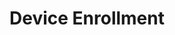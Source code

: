 ---
layout: page
title: 3. Device Enrollment
description: >-
    Detailing the initial setup procedures for a device

parent: Setup
---